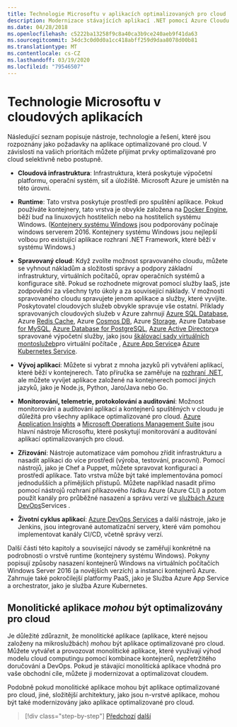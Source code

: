 ```yaml
---
title: Technologie Microsoftu v aplikacích optimalizovaných pro cloud
description: Modernizace stávajících aplikací .NET pomocí Azure Cloudu a kontejnerů Windows | Technologie Microsoftu v aplikacích optimalizovaných pro cloud
ms.date: 04/28/2018
ms.openlocfilehash: c5222ba13258f9c8a40ca3b9ce240aeb9f41da63
ms.sourcegitcommit: 34dc3c0d0d0a1cc418abff259d9daa8078d00b81
ms.translationtype: MT
ms.contentlocale: cs-CZ
ms.lasthandoff: 03/19/2020
ms.locfileid: "79546507"
---
```

# <a name="microsoft-technologies-in-cloud-optimized-applications"></a>Technologie Microsoftu v cloudových aplikacích

Následující seznam popisuje nástroje, technologie a řešení, které jsou rozpoznány jako požadavky na aplikace optimalizované pro cloud. V závislosti na vašich prioritách můžete přijímat prvky optimalizované pro cloud selektivně nebo postupně.

- **Cloudová infrastruktura**: Infrastruktura, která poskytuje výpočetní platformu, operační systém, síť a úložiště. Microsoft Azure je umístěn na této úrovni.

- **Runtime**: Tato vrstva poskytuje prostředí pro spuštění aplikace. Pokud používáte kontejnery, tato vrstva je obvykle založena na [Docker Engine](https://docs.docker.com/engine/), běží buď na linuxových hostitelích nebo na hostitelích systému Windows. ([Kontejnery systému Windows](https://docs.microsoft.com/virtualization/windowscontainers/about/) jsou podporovány počínaje windows serverem 2016. Kontejnery systému Windows jsou nejlepší volbou pro existující aplikace rozhraní .NET Framework, které běží v systému Windows.)

- **Spravovaný cloud**: Když zvolíte možnost spravovaného cloudu, můžete se vyhnout nákladům a složitosti správy a podpory základní infrastruktury, virtuálních počítačů, oprav operačních systémů a konfigurace sítě. Pokud se rozhodnete migrovat pomocí služby IaaS, jste zodpovědní za všechny tyto úkoly a za související náklady. V možnosti spravovaného cloudu spravujete jenom aplikace a služby, které vyvíjíte. Poskytovatel cloudových služeb obvykle spravuje vše ostatní. Příklady spravovaných cloudových služeb v Azure zahrnují [Azure SQL Database](https://azure.microsoft.com/services/sql-database), Azure [Redis Cache](https://azure.microsoft.com/services/cache/), Azure [Cosmos DB](https://azure.microsoft.com/services/cosmos-db/), Azure [Storage](https://azure.microsoft.com/services/storage/), Azure Database [for MySQL](https://azure.microsoft.com/services/mysql/), [Azure Database for PostgreSQL](https://azure.microsoft.com/services/postgresql/), [Azure Active Directory](https://azure.microsoft.com/services/active-directory/)a spravované výpočetní služby, jako jsou [škálovací sady virtuálních montoslužeb](https://azure.microsoft.com/services/virtual-machine-scale-sets/)pro virtuální počítače , [Azure App Service](https://azure.microsoft.com/services/app-service/)a [Azure Kubernetes Service](https://azure.microsoft.com/services/container-service/).

- **Vývoj aplikací**: Můžete si vybrat z mnoha jazyků při vytváření aplikací, které běží v kontejnerech. Tato příručka se zaměřuje na [rozhraní .NET](https://dotnet.microsoft.com), ale můžete vyvíjet aplikace založené na kontejnerech pomocí jiných jazyků, jako je Node.js, Python, Jaro/Java nebo Go.

- **Monitorování, telemetrie, protokolování a auditování**: Možnost monitorování a auditování aplikací a kontejnerů spuštěných v cloudu je důležitá pro všechny aplikace optimalizované pro cloud. [Azure Application Insights](https://azure.microsoft.com/services/application-insights/) a [Microsoft Operations Management Suite](https://www.microsoft.com/cloud-platform/operations-management-suite) jsou hlavní nástroje Microsoftu, které poskytují monitorování a auditování aplikací optimalizovaných pro cloud.

- **Zřizování**: Nástroje automatizace vám pomohou zřídit infrastrukturu a nasadit aplikaci do více prostředí (výroba, testování, pracovní). Pomocí nástrojů, jako je Chef a Puppet, můžete spravovat konfiguraci a prostředí aplikace. Tato vrstva může být také implementována pomocí jednodušších a přímějších přístupů. Můžete například nasadit přímo pomocí nástrojů rozhraní příkazového řádku Azure (Azure CLI) a potom použít kanály pro průběžné nasazení a správu verzí ve [službách Azure DevOps](https://azure.microsoft.com/services/devops/)Services .

- **Životní cyklus aplikací**: [Azure DevOps Services](https://azure.microsoft.com/services/devops/) a další nástroje, jako je Jenkins, jsou integrované automatizační servery, které vám pomohou implementovat kanály CI/CD, včetně správy verzí.

Další části této kapitoly a související návody se zaměřují konkrétně na podrobnosti o vrstvě runtime (kontejnery systému Windows). Pokyny popisují způsoby nasazení kontejnerů Windows na virtuálních počítačích Windows Server 2016 (a novějších verzích) a instanci kontejnerů Azure. Zahrnuje také pokročilejší platformy PaaS, jako je Služba Azure App Service a orchestrator, jako je služba Azure Kubernetes.

## <a name="monolithic-applications-can-be-cloud-optimized"></a>Monolitické aplikace *mohou* být optimalizovány pro cloud

Je důležité zdůraznit, že monolitické aplikace (aplikace, které nejsou založeny na mikroslužbách) *mohou* být aplikace optimalizované pro cloud. Můžete vytvářet a provozovat monolitické aplikace, které využívají výhod modelu cloud computingu pomocí kombinace kontejnerů, nepřetržitého doručování a DevOps. Pokud je stávající monolitická aplikace vhodná pro vaše obchodní cíle, můžete ji modernizovat a optimalizovat cloudem.

Podobně pokud monolitické aplikace mohou být aplikace optimalizované pro cloud, jiné, složitější architektury, jako jsou n-vrstvé aplikace, mohou být také modernizovány jako aplikace optimalizované pro cloud.

>[!div class="step-by-step"]
>[Předchozí](reasons-to-modernize-existing-net-apps-to-cloud-optimized-applications.md)
>[další](what-about-cloud-native-applications.md)

